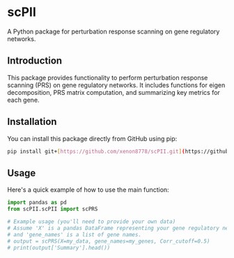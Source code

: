 # scPII
A Python package for perturbation response scanning on gene regulatory networks.

## Introduction
This package provides functionality to perform perturbation response scanning (PRS) on gene regulatory networks. It includes functions for eigen decomposition, PRS matrix computation, and summarizing key metrics for each gene.

## Installation
You can install this package directly from GitHub using pip:
```bash
pip install git+[https://github.com/xenon8778/scPII.git](https://github.com/xenon8778/scPII.git)
```
## Usage
Here's a quick example of how to use the main function:
```python
import pandas as pd
from scPII.scPII import scPRS

# Example usage (you'll need to provide your own data)
# Assume 'X' is a pandas DataFrame representing your gene regulatory network
# and 'gene_names' is a list of gene names.
# output = scPRS(X=my_data, gene_names=my_genes, Corr_cutoff=0.5)
# print(output['Summary'].head())
```

<!-- ## Contributing
We welcome contributions! Please feel free to open an issue or submit a pull request. -->

